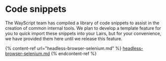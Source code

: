 # Code snippets

The WayScript team has compiled a library of code snippets to assist in the creation of common internal tools. We plan to develop a template feature for you to quick import these snippets into your Lairs, but for your convenience, we have provided them here until we release this feature.&#x20;

{% content-ref url="headless-browser-selenium.md" %}
[headless-browser-selenium.md](headless-browser-selenium.md)
{% endcontent-ref %}

